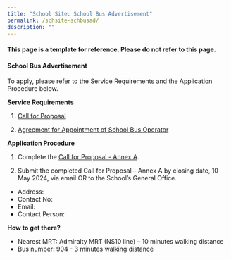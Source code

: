 ```yaml
---
title: "School Site: School Bus Advertisement"
permalink: /schsite-schbusad/
description: ""
---
```

#### This page is a template for reference. Please do not refer to this page.

#### School Bus Advertisement

To apply, please refer to the Service Requirements and the Application Procedure below.

**Service Requirements**
1.	[Call for Proposal](/files/Test%20file.pdf)
 
2.	[Agreement for Appointment of School Bus Operator](/files/Test%20file.pdf)

**Application Procedure**

1. Complete the [Call for Proposal - Annex A](/files/Test%20file.pdf).
  	
2. Submit the completed Call for Proposal – Annex A by closing date, 10 May 2024, via email OR to the School’s General Office.

* Address:
* Contact No:
* Email:
* Contact Person:


**How to get there?**
* Nearest MRT: Admiralty MRT (NS10 line) – 10 minutes walking distance
* Bus number: 904 - 3 minutes walking distance